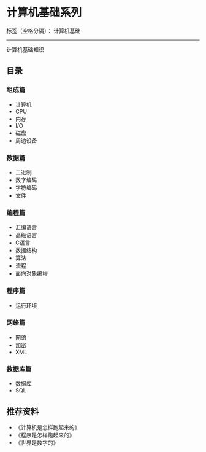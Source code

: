 # 计算机基础系列

标签（空格分隔）： 计算机基础

---

计算机基础知识

## 目录

### 组成篇

* 计算机
* CPU
* 内存
* I/O
* 磁盘
* 周边设备

### 数据篇

* 二进制
* 数字编码
* 字符编码
* 文件

### 编程篇

* 汇编语言
* 高级语言
* C语言
* 数据结构
* 算法
* 流程
* 面向对象编程

### 程序篇

* 运行环境

### 网络篇

* 网络
* 加密
* XML

### 数据库篇

* 数据库
* SQL

## 推荐资料

* 《计算机是怎样跑起来的》
* 《程序是怎样跑起来的》
* 《世界是数字的》
